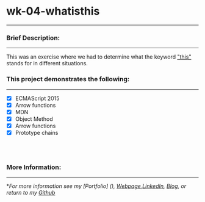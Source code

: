 # wk-04-whatisthis
---

### Brief Description:
---
This was an exercise where we had to determine what the keyword ["this"](https://developer.mozilla.org/en-US/docs/Web/JavaScript/Reference/Operators/this) stands for in different situations.


### This project demonstrates the following:
---

- [x]  ECMAScript 2015 
- [x]  Arrow functions
- [x]  MDN
- [x]  Object Method
- [x]  Arrow functions
- [x]  Prototype chains
<br/>
<br/>

### More Information:
---

\**For more information see my [Portfolio] (), [Webpage](http://web-karma.org),[LinkedIn](https://www.linkedin.com/in/trevor-rapp-042a1037), [Blog](http://web-karma.net), or return to my [Github](https://github.com/trrapp12)*
